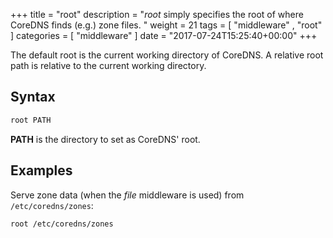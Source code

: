 +++
title = "root"
description = "*root* simply specifies the root of where CoreDNS finds (e.g.) zone files. "
weight = 21
tags = [  "middleware" , "root" ]
categories = [ "middleware" ]
date = "2017-07-24T15:25:40+00:00"
+++

The default root is the current working directory of CoreDNS. A relative root path is relative to
the current working directory.

## Syntax

~~~ txt
root PATH
~~~

**PATH** is the directory to set as CoreDNS' root.

## Examples

Serve zone data (when the *file* middleware is used) from `/etc/coredns/zones`:

~~~ txt
root /etc/coredns/zones
~~~

